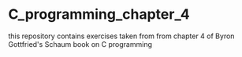 # C_programming_chapter_4
this repository contains exercises taken from from chapter 4 of Byron Gottfried's Schaum book on C programming
